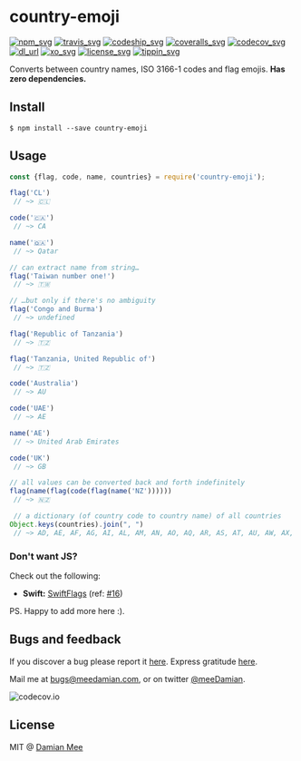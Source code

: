 # country-emoji

[![npm_svg]][npm_url]
[![travis_svg]][travis_url]
[![codeship_svg]][codeship_url]
[![coveralls_svg]][coveralls_url]
[![codecov_svg]][codecov_url]
[![dl_url]][npm_url]
[![xo_svg]][xo_url]
[![license_svg]][license_url]
[![tippin_svg]][tippin_url]


[npm_svg]: https://img.shields.io/npm/v/country-emoji
[npm_url]: https://www.npmjs.com/package/country-emoji

[travis_svg]: https://travis-ci.org/meeDamian/country-emoji.svg?branch=master
[travis_url]: https://travis-ci.org/meeDamian/country-emoji

[codeship_svg]: https://app.codeship.com/projects/4c475430-6f94-0134-4dcc-3acc74581569/status?branch=master
[codeship_url]: https://app.codeship.com/projects/178069

[coveralls_svg]: https://coveralls.io/repos/github/meeDamian/country-emoji/badge.svg?branch=master
[coveralls_url]: https://coveralls.io/github/meeDamian/country-emoji?branch=master

[codecov_svg]: https://codecov.io/github/meeDamian/country-emoji/coverage.svg?branch=master
[codecov_url]: https://codecov.io/github/meeDamian/country-emoji?branch=master

[dl_url]: https://img.shields.io/npm/dw/country-emoji

[xo_svg]: https://img.shields.io/badge/code_style-XO-5ed9c7.svg
[xo_url]: https://github.com/sindresorhus/xo

[license_svg]: https://img.shields.io/npm/l/country-emoji
[license_url]: https://github.com/meeDamian/country-emoji/blob/master/LICENSE

[tippin_svg]: https://img.shields.io/badge/donate-lightning-FDD023?logo=bitcoin&style=flat
[tippin_url]: https://tippin.me/@meeDamian

Converts between country names, ISO 3166-1 codes and flag emojis. **Has zero dependencies.**

## Install

```
$ npm install --save country-emoji
```

## Usage

```js
const {flag, code, name, countries} = require('country-emoji');

flag('CL')
 // ~> 🇨🇱

code('🇨🇦')
 // ~> CA

name('🇶🇦')
 // ~> Qatar

// can extract name from string…
flag('Taiwan number one!')
 // ~> 🇹🇼

// …but only if there's no ambiguity
flag('Congo and Burma')
 // ~> undefined

flag('Republic of Tanzania')
 // ~> 🇹🇿

flag('Tanzania, United Republic of')
 // ~> 🇹🇿

code('Australia')
 // ~> AU

code('UAE')
 // ~> AE

name('AE')
 // ~> United Arab Emirates

code('UK')
 // ~> GB

// all values can be converted back and forth indefinitely
flag(name(flag(code(flag(name('NZ'))))))
 // ~> 🇳🇿

 // a dictionary (of country code to country name) of all countries
Object.keys(countries).join(", ")
 // ~> AD, AE, AF, AG, AI, AL, AM, AN, AO, AQ, AR, AS, AT, AU, AW, AX, AZ, BA, BB, BD, BE, BF, BG, BH, BI, BJ, BM, BN, BO, BR, BS, BT, BV, BW, BY, BZ, CA, CC, CD, CF, CG, CH, CI, CK, CL, CM, CN, CO, CR, CU, CV, CX, CY, CZ, DE, DJ, DK, DM, DO, DZ, EC, EE, EG, EH, ER, ES, ET, EU, FI, FJ, FK, FM, FO, FR, GA, GB, GD, GE, GF, GG, GH, GI, GL, GM, GN, GP, GQ, GR, GS, GT, GU, GW, GY, HK, HM, HN, HR, HT, HU, ID, IE, IL, IM, IN, IO, IQ, IR, IS, IT, JE, JM, JO, JP, KE, KG, KH, KI, KM, KN, KP, KR, KW, KY, KZ, LA, LB, LC, LI, LK, LR, LS, LT, LU, LV, LY, MA, MC, MD, ME, MG, MH, MK, ML, MM, MN, MO, MP, MQ, MR, MS, MT, MU, MV, MW, MX, MY, MZ, NA, NC, NE, NF, NG, NI, NL, NO, NP, NR, NU, NZ, OM, PA, PE, PF, PG, PH, PK, PL, PM, PN, PR, PS, PT, PW, PY, QA, RE, RO, RS, RU, RW, SA, SB, SC, SD, SE, SG, SH, SI, SJ, SK, SL, SM, SN, SO, SR, ST, SV, SY, SZ, TC, TD, TF, TG, TH, TJ, TK, TL, TM, TN, TO, TR, TT, TV, TW, TZ, UA, UG, UM, US, UY, UZ, VA, VC, VE, VG, VI, VN, VU, WF, WS, XK, YE, YT, ZA, ZM, ZW

```

### Don't want JS?

Check out the following:

* **Swift:** [SwiftFlags](https://github.com/BubiDevs/SwiftFlags) (ref: [#16](https://github.com/meeDamian/country-emoji/issues/16))

PS. Happy to add more here :).

## Bugs and feedback

If you discover a bug please report it [here](https://github.com/meeDamian/country-emoji/issues/new).  Express gratitude [here](https://donate.meedamian.com).

Mail me at bugs@meedamian.com, or on twitter [@meeDamian](http://twitter.com/meedamian).

![codecov.io](https://codecov.io/github/meeDamian/country-emoji/branch.svg?branch=master)


## License

MIT @ [Damian Mee](https://meedamian.com)
